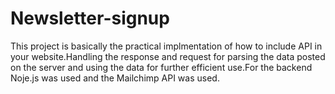 # Newsletter-signup
This project is basically the practical implmentation of how to include API in your website.Handling the response and request for parsing the data posted on the server and using the data for further efficient use.For the backend Noje.js was used and the Mailchimp API was used.
